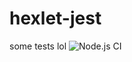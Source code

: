 # hexlet-jest
some tests lol 
![Node.js CI](https://github.com/Artkiller971/hexlet-jest/workflows/Node.js%20CI/badge.svg)
